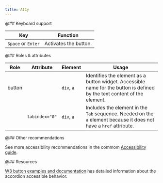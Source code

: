 ```yaml
---
title: A11y
---
```


@## Keyboard support

| Key                | Function              |
| ------------------ | --------------------- |
| `Space` or `Enter` | Activates the button. |

@## Roles & attributes

| Role   | Attribute      | Element    | Usage                                                                                                                    |
| ------ | -------------- | ---------- | ------------------------------------------------------------------------------------------------------------------------ |
| button |                | `div`, `a` | Identifies the element as a button widget. Accessible name for the button is defined by the text content of the element. |
|        | `tabindex="0"` | `div`, `a` | Includes the element in the `Tab` sequence. Needed on the `a` element because it does not have a `href` attribute.       |

@## Other recommendations

See more accessibility recommendations in the commom [Accessibility guide](/core-principles/a11y/).

@## Resources

[W3 button examples and documentation](https://www.w3.org/TR/wai-aria-practices-1.1/examples/button/button.html) has detailed information about the accordion accessible behavior.
